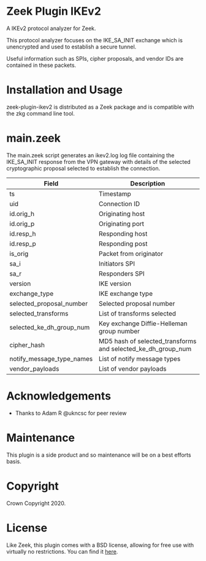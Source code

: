 
Zeek Plugin IKEv2
=================

A IKEv2 protocol analyzer for Zeek.

This protocol analyzer focuses on the IKE_SA_INIT exchange which is unencrypted and used to establish a secure tunnel.

Useful information such as SPIs, cipher proposals, and vendor IDs are contained in these packets.

# Installation and Usage

zeek-plugin-ikev2 is distributed as a Zeek package and is compatible with the zkg command line tool.

# main.zeek

The main.zeek script generates an ikev2.log log file containing the IKE_SA_INIT response from the VPN gateway with details of the selected cryptographic proposal selected to establish the connection.

|Field                     |Description                                                  |
|--------------------------|-------------------------------------------------------------|
|ts                        |Timestamp                                                    |
|uid                       |Connection ID                                                |
|id.orig_h                 |Originating host                                             |
|id.orig_p                 |Originating port                                             |
|id.resp_h                 |Responding host                                              |
|id.resp_p                 |Responding post                                              |
|is_orig                   |Packet from originator                                       |
|sa_i                      |Initiators SPI                                               |
|sa_r                      |Responders SPI                                               | 
|version                   |IKE version                                                  |
|exchange_type             |IKE exchange type                                            |
|selected_proposal_number  |Selected proposal number                                     |
|selected_transforms       |List of transforms selected                                  |
|selected_ke_dh_group_num  |Key exchange Diffie-Helleman group number                    |
|cipher_hash               |MD5 hash of selected_transforms and selected_ke_dh_group_num |
|notify_message_type_names |List of notify message types                                 |
|vendor_payloads           |List of vendor payloads                                      |

# Acknowledgements

* Thanks to Adam R @ukncsc for peer review

# Maintenance

This plugin is a side product and so maintenance will be on a best efforts basis.

# Copyright

Crown Copyright 2020.

# License

Like Zeek, this plugin comes with a BSD license, allowing for free use with virtually no
restrictions. You can find it [here](https://github.com/ukncsc/zeek-plugin-ikev2/blob/master/COPYING).